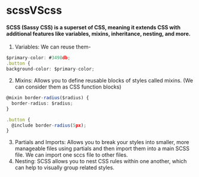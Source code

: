 # scssVScss

#### SCSS (Sassy CSS) is a superset of CSS, meaning it extends CSS with additional features like variables, mixins, inheritance, nesting, and more.


1. Variables: We can reuse them-
  ``` Typescript
  $primary-color: #3498db;
  .button {
  background-color: $primary-color;
```

2. Mixins: Allows you to define reusable blocks of styles called mixins. (We can consider them as CSS function blocks)
``` Typescript
@mixin border-radius($radius) {
  border-radius: $radius;
}

.button {
  @include border-radius(5px);
}
```
3. Partials and Imports: Allows you to break your styles into smaller, more manageable files using partials and then import them into a main SCSS file. We can import one sccs file to other files.
4. Nesting: SCSS allows you to nest CSS rules within one another, which can help to visually group related styles. 




 
